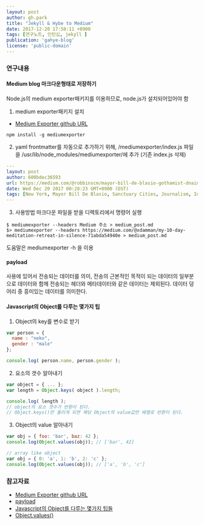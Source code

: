 ```yaml
---
layout: post
author: gh.park
title: "Jekyll & Hybe to Medium"
date: 2017-12-20 17:58:11 +0900
tags: [연구노트, 인턴십, jekyll ]
publication: 'gahye-blog'
license: 'public-domain'
---
```


### 연구내용

#### Medium blog 마크다운형태로 저장하기
Node.js의 medium exporter패키지를 이용하므로, node.js가 설치되어있어야 함

1. medium exporter패키지 설치
* [Medium Exporter github URL](https://github.com/xdamman/mediumexporter)


```console
npm install -g mediumexporter
```
2. yaml frontmatter를 자동으로 추가하기 위해, /mediumexporter/index.js 파일을 /usr/lib/node_modules/mediumexporter/에 추가 (기존 index.js 삭제)


```yaml
---
layout: post
author: 600bdec36593
url: https://medium.com/@robbinscm/mayor-bill-de-blasio-gothamist-dnainfo-interview-cbce444ca421
date: Wed Dec 20 2017 00:28:23 GMT+0900 (DST)
tags: [New York, Mayor Bill De Blasio, Sanctuary Cities, Journalism, Inequality ]
---
```


3. 사용방법
마크다운 파일을 받을 디렉토리에서 명령어 실행


```console
$ mediumexporter --headers Medium 주소 > medium_post.md
$> mediumexporter --headers https://medium.com/@xdamman/my-10-day-meditation-retreat-in-silence-71abda54940e > medium_post.md

```


 도움말은 mediumexporter -h 을 이용

#### payload
 사용에 있어서 전송되는 데이터를 의미, 전송의 근본적인 목적이 되는 데이터의 일부분으로 데이터와 함께 전송되는 헤더와 메타데이터와 같은 데이터는 제외된다. 데이터 덩어리 중 흥미있는 데이터를 의미한다.


#### Javascript의 Object를 다루는 몇가지 팁
1. Object의 key를 변수로 받기

```javascript
var person = {
  name : "neko",
  gender : "male"
};

console.log( person.name, person.gender );
```


2. 요소의 갯수 알아내기


```javascript
var object = { ... };
var length = Object.keys( object ).length;

console.log( length );
// object의 요소 갯수가 반환이 된다.
// Object.keys()만 돌리게 되면 해당 Object의 value값만 배열로 반환이 된다.
```

3. Object의 value 알아내기


```javascript
var obj = { foo: 'bar', baz: 42 };
console.log(Object.values(obj)); // ['bar', 42]

// array like object
var obj = { 0: 'a', 1: 'b', 2: 'c' };
console.log(Object.values(obj)); // ['a', 'b', 'c']
```



### 참고자료
* [Medium Exporter github URL](https://github.com/xdamman/mediumexporter)
* [payload](https://ko.wikipedia.org/wiki/%ED%8E%98%EC%9D%B4%EB%A1%9C%EB%93%9C)
* [Javascript의 Object를 다루는 몇가지 팁들](http://blog.nekoromancer.kr/2014/07/03/javascript%EC%9D%98-object%EB%A5%BC-%EB%8B%A4%EB%A3%A8%EB%8A%94-%EB%AA%87%EA%B0%80%EC%A7%80-%ED%8C%81%EB%93%A4/)
* [Object.values()](https://developer.mozilla.org/ko/docs/Web/JavaScript/Reference/Global_Objects/Object/values)
